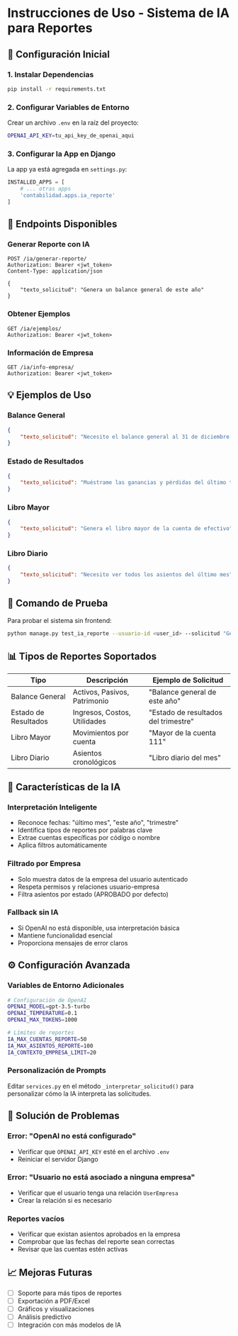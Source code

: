 # Instrucciones de Uso - Sistema de IA para Reportes

## 🚀 Configuración Inicial

### 1. Instalar Dependencias
```bash
pip install -r requirements.txt
```

### 2. Configurar Variables de Entorno
Crear un archivo `.env` en la raíz del proyecto:
```bash
OPENAI_API_KEY=tu_api_key_de_openai_aqui
```

### 3. Configurar la App en Django
La app ya está agregada en `settings.py`:
```python
INSTALLED_APPS = [
    # ... otras apps
    'contabilidad.apps.ia_reporte'
]
```

## 📡 Endpoints Disponibles

### Generar Reporte con IA
```http
POST /ia/generar-reporte/
Authorization: Bearer <jwt_token>
Content-Type: application/json

{
    "texto_solicitud": "Genera un balance general de este año"
}
```

### Obtener Ejemplos
```http
GET /ia/ejemplos/
Authorization: Bearer <jwt_token>
```

### Información de Empresa
```http
GET /ia/info-empresa/
Authorization: Bearer <jwt_token>
```

## 💡 Ejemplos de Uso

### Balance General
```json
{
    "texto_solicitud": "Necesito el balance general al 31 de diciembre de este año"
}
```

### Estado de Resultados
```json
{
    "texto_solicitud": "Muéstrame las ganancias y pérdidas del último trimestre"
}
```

### Libro Mayor
```json
{
    "texto_solicitud": "Genera el libro mayor de la cuenta de efectivo"
}
```

### Libro Diario
```json
{
    "texto_solicitud": "Necesito ver todos los asientos del último mes"
}
```

## 🔧 Comando de Prueba

Para probar el sistema sin frontend:

```bash
python manage.py test_ia_reporte --usuario-id <user_id> --solicitud "Genera un balance general"
```

## 📊 Tipos de Reportes Soportados

| Tipo | Descripción | Ejemplo de Solicitud |
|------|-------------|---------------------|
| Balance General | Activos, Pasivos, Patrimonio | "Balance general de este año" |
| Estado de Resultados | Ingresos, Costos, Utilidades | "Estado de resultados del trimestre" |
| Libro Mayor | Movimientos por cuenta | "Mayor de la cuenta 111" |
| Libro Diario | Asientos cronológicos | "Libro diario del mes" |

## 🎯 Características de la IA

### Interpretación Inteligente
- Reconoce fechas: "último mes", "este año", "trimestre"
- Identifica tipos de reportes por palabras clave
- Extrae cuentas específicas por código o nombre
- Aplica filtros automáticamente

### Filtrado por Empresa
- Solo muestra datos de la empresa del usuario autenticado
- Respeta permisos y relaciones usuario-empresa
- Filtra asientos por estado (APROBADO por defecto)

### Fallback sin IA
- Si OpenAI no está disponible, usa interpretación básica
- Mantiene funcionalidad esencial
- Proporciona mensajes de error claros

## ⚙️ Configuración Avanzada

### Variables de Entorno Adicionales
```bash
# Configuración de OpenAI
OPENAI_MODEL=gpt-3.5-turbo
OPENAI_TEMPERATURE=0.1
OPENAI_MAX_TOKENS=1000

# Límites de reportes
IA_MAX_CUENTAS_REPORTE=50
IA_MAX_ASIENTOS_REPORTE=100
IA_CONTEXTO_EMPRESA_LIMIT=20
```

### Personalización de Prompts
Editar `services.py` en el método `_interpretar_solicitud()` para personalizar cómo la IA interpreta las solicitudes.

## 🐛 Solución de Problemas

### Error: "OpenAI no está configurado"
- Verificar que `OPENAI_API_KEY` esté en el archivo `.env`
- Reiniciar el servidor Django

### Error: "Usuario no está asociado a ninguna empresa"
- Verificar que el usuario tenga una relación `UserEmpresa`
- Crear la relación si es necesario

### Reportes vacíos
- Verificar que existan asientos aprobados en la empresa
- Comprobar que las fechas del reporte sean correctas
- Revisar que las cuentas estén activas

## 📈 Mejoras Futuras

- [ ] Soporte para más tipos de reportes
- [ ] Exportación a PDF/Excel
- [ ] Gráficos y visualizaciones
- [ ] Análisis predictivo
- [ ] Integración con más modelos de IA
